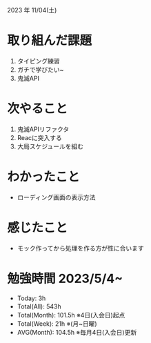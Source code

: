 2023 年 11/04(土)

# 取り組んだ課題

1. タイピング練習
4. ガチで学びたい~
5. 鬼滅API

# 次やること

1. 鬼滅APIリファクタ
2. Reacに突入する
1. 大局スケジュールを組む

# わかったこと

* ローディング画面の表示方法

# 感じたこと

* モック作ってから処理を作る方が性に合います

# 勉強時間 2023/5/4~

* Today: 3h
* Total(All): 543h　
* Total(Month): 101.5h ※4日(入会日)起点
* Total(Week): 21h ※(月~日曜)
* AVG(Month): 104.5h ※毎月4日(入会日)更新
